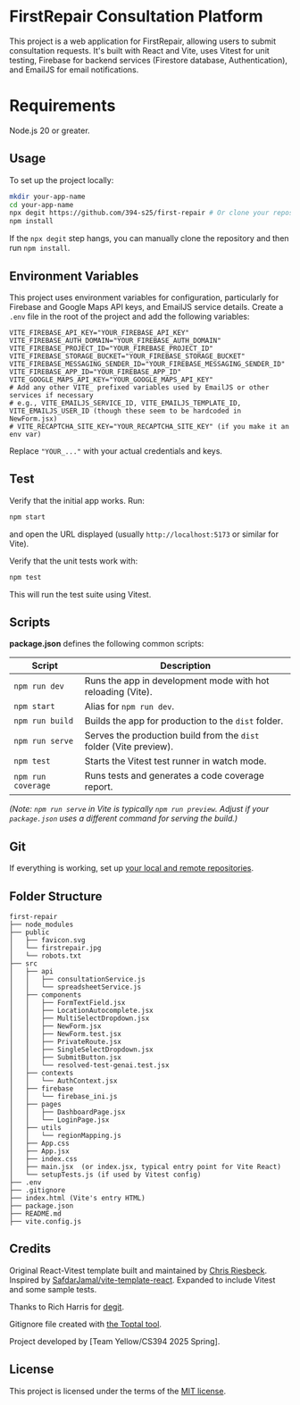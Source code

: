 # FirstRepair Consultation Platform

This project is a web application for FirstRepair, allowing users to submit consultation requests. It's built with React and Vite, uses Vitest for unit testing, Firebase for backend services (Firestore database, Authentication), and EmailJS for email notifications.

# Requirements

Node.js 20 or greater.

## Usage

To set up the project locally:

```bash
mkdir your-app-name
cd your-app-name
npx degit https://github.com/394-s25/first-repair # Or clone your repository
npm install
```

If the `npx degit` step hangs, you can manually clone the repository and then run `npm install`.

## Environment Variables

This project uses environment variables for configuration, particularly for Firebase and Google Maps API keys, and EmailJS service details. Create a `.env` file in the root of the project and add the following variables:

```env
VITE_FIREBASE_API_KEY="YOUR_FIREBASE_API_KEY"
VITE_FIREBASE_AUTH_DOMAIN="YOUR_FIREBASE_AUTH_DOMAIN"
VITE_FIREBASE_PROJECT_ID="YOUR_FIREBASE_PROJECT_ID"
VITE_FIREBASE_STORAGE_BUCKET="YOUR_FIREBASE_STORAGE_BUCKET"
VITE_FIREBASE_MESSAGING_SENDER_ID="YOUR_FIREBASE_MESSAGING_SENDER_ID"
VITE_FIREBASE_APP_ID="YOUR_FIREBASE_APP_ID"
VITE_GOOGLE_MAPS_API_KEY="YOUR_GOOGLE_MAPS_API_KEY"
# Add any other VITE_ prefixed variables used by EmailJS or other services if necessary
# e.g., VITE_EMAILJS_SERVICE_ID, VITE_EMAILJS_TEMPLATE_ID, VITE_EMAILJS_USER_ID (though these seem to be hardcoded in NewForm.jsx)
# VITE_RECAPTCHA_SITE_KEY="YOUR_RECAPTCHA_SITE_KEY" (if you make it an env var)
```
Replace `"YOUR_..."` with your actual credentials and keys.

## Test

Verify that the initial app works. Run:

```bash
npm start
```

and open the URL displayed (usually `http://localhost:5173` or similar for Vite).

Verify that the unit tests work with:

```bash
npm test
```

This will run the test suite using Vitest.

## Scripts

**package.json** defines the following common scripts:

| Script           | Description                                                |
| -----------------| ---------------------------------------------------------- |
| `npm run dev`    | Runs the app in development mode with hot reloading (Vite). |
| `npm start`      | Alias for `npm run dev`.                                   |
| `npm run build`  | Builds the app for production to the `dist` folder.        |
| `npm run serve`  | Serves the production build from the `dist` folder (Vite preview). |
| `npm test`       | Starts the Vitest test runner in watch mode.               |
| `npm run coverage`| Runs tests and generates a code coverage report.          |

*(Note: `npm run serve` in Vite is typically `npm run preview`. Adjust if your `package.json` uses a different command for serving the build.)*

## Git

If everything is working, set up [your local and remote repositories](https://docs.github.com/en/get-started/importing-your-projects-to-github/importing-source-code-to-github/adding-locally-hosted-code-to-github#adding-a-local-repository-to-github-using-git).

## Folder Structure

```
first-repair
├── node_modules
├── public
│   ├── favicon.svg
│   └── firstrepair.jpg
│   └── robots.txt
├── src
│   ├── api
│   │   ├── consultationService.js
│   │   └── spreadsheetService.js
│   ├── components
│   │   ├── FormTextField.jsx
│   │   ├── LocationAutocomplete.jsx
│   │   ├── MultiSelectDropdown.jsx
│   │   ├── NewForm.jsx
│   │   ├── NewForm.test.jsx
│   │   ├── PrivateRoute.jsx
│   │   ├── SingleSelectDropdown.jsx
│   │   ├── SubmitButton.jsx
│   │   └── resolved-test-genai.test.jsx
│   ├── contexts
│   │   └── AuthContext.jsx
│   ├── firebase
│   │   └── firebase_ini.js
│   ├── pages
│   │   ├── DashboardPage.jsx
│   │   └── LoginPage.jsx
│   ├── utils
│   │   └── regionMapping.js
│   ├── App.css
│   ├── App.jsx
│   ├── index.css
│   ├── main.jsx  (or index.jsx, typical entry point for Vite React)
│   └── setupTests.js (if used by Vitest config)
├── .env
├── .gitignore
├── index.html (Vite's entry HTML)
├── package.json
├── README.md
├── vite.config.js
```

## Credits

Original React-Vitest template built and maintained by [Chris Riesbeck](https://github.com/criesbeck).
Inspired by [SafdarJamal/vite-template-react](https://github.com/SafdarJamal/vite-template-react).
Expanded to include Vitest and some sample tests.

Thanks to Rich Harris for [degit](https://www.npmjs.com/package/degit).

Gitignore file created with [the Toptal tool](https://www.toptal.com/developers/gitignore/api/react,firebase,visualstudiocode,macos,windows).

Project developed by [Team Yellow/CS394 2025 Spring].

## License

This project is licensed under the terms of the [MIT license](./LICENSE).
